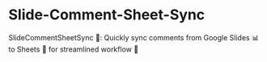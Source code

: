 # Slide-Comment-Sheet-Sync
SlideCommentSheetSync 🔄: Quickly sync comments from Google Slides 📊 to Sheets 📑 for streamlined workflow 🚀
